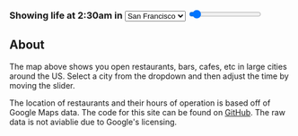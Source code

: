 <div id="map">
</div>
<h3>
Showing life at <span id="time-text">2:30am</span> in
<select id="city-select">
  <option value="San Francisco">San Francisco</option>
  <option value="New York">New York</option>
  <option value="Las Vegas">Las Vegas</option>
  <option value="Boston">Boston</option>
  <option value="Los Angeles">Los Angeles</option>
  <option value="Chicago">Chicago</option>
  <option value="Nashville">Nashville</option>
  <option value="Houston">Houston</option>
  <option value="Denver">Denver</option>
  <option value="Cincinnati">Cincinnati</option>
</select>
<input id="time-select" class="form-control" type="range" min="5" max="23.5" step="0.5" ng-model="slider['contrast']" value="6">
</h3>

## About

The map above shows you open restaurants, bars, cafes, etc in large cities around the US. Select a city from the dropdown and then adjust the time by moving the slider.

The location of restaurants and their hours of operation is based off of Google Maps data. The code for this site can be found on
[GitHub](https://github.com/thingless/its600am/). The raw data is not aviablie due to Google's licensing.
